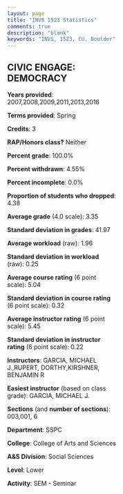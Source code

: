 ```yaml
---
layout: page
title: "INVS 1523 Statistics"
comments: true
description: "blank"
keywords: "INVS, 1523, CU, Boulder"
--- 
```

<head>
<script src="https://ajax.googleapis.com/ajax/libs/jquery/2.1.3/jquery.min.js"></script>
<script src="https://dl.dropboxusercontent.com/s/pc42nxpaw1ea4o9/highcharts.js?dl=0"></script>
<!-- <script src="../assets/js/highcharts.js"></script> -->
<style type="text/css">@font-face {
	font-family: "Bebas Neue";
	src: url(https://www.filehosting.org/file/details/544349/BebasNeue%20Regular.otf) format("opentype");
	}
	h1.Bebas { 
		font-family: "Bebas Neue", Verdana, Tahoma;
	}
</style>
</head>
<body>
	<div id="container" style="float: right; width: 45%; height: 88%; margin-left: 2.5%; margin-right: 2.5%;"></div>
	<script language="JavaScript">
		$(document).ready(function() {
		var chart = {type: 'column'};
		var title = {text: 'Grade Distribution'};
		var xAxis = {categories: ['A','B','C','D','F'],crosshair: true};
		var yAxis = {min: 0,title: {text: 'Percentage'}};
		var tooltip = {headerFormat: '<center><b><span style="font-size:20px">{point.key}</span></b></center>',
		               pointFormat: '<td style="padding:0"><b>{point.y:.1f}%</b></td>',
		               footerFormat: '</table>',shared: true,useHTML: true};
		var plotOptions = {column: {pointPadding: 0.0,borderWidth: 0}};  
		var credits = {enabled: false};var series= [{name: 'Percent',data: [61.07,27.48,6.87,0.0,4.58,]}];
		var json = {};
		json.chart = chart;
		json.title = title;
		json.tooltip = tooltip;
		json.xAxis = xAxis;
		json.yAxis = yAxis;  
		json.series = series;
		json.plotOptions = plotOptions;  
		json.credits = credits;
		$('#container').highcharts(json);
	});
	</script>
</body>
			   
## CIVIC ENGAGE: DEMOCRACY

**Years provided**: 2007,2008,2009,2011,2013,2016

**Terms provided**: Spring

**Credits**: 3

**RAP/Honors class?** Neither

**Percent grade**: 100.0%

**Percent withdrawn**: 4.55%

**Percent incomplete**: 0.0%

**Proportion of students who dropped**: 4.38

**Average grade** (4.0 scale): 3.35

**Standard deviation in grades**: 41.97

**Average workload** (raw): 1.96

**Standard deviation in workload** (raw): 0.25

**Average course rating** (6 point scale): 5.04

**Standard deviation in course rating** (6 point scale): 0.32

**Average instructor rating** (6 point scale): 5.45

**Standard deviation in instructor rating** (6 point scale): 0.22

**Instructors**: GARCIA, MICHAEL J.,RUPERT, DORTHY,KIRSHNER, BENJAMIN R

**Easiest instructor** (based on class grade): GARCIA, MICHAEL J.

**Sections** (and **number of sections**): 003,001, 6

**Department**: SSPC

**College**: College of Arts and Sciences

**A&S Division**: Social Sciences

**Level**: Lower

**Activity**: SEM - Seminar